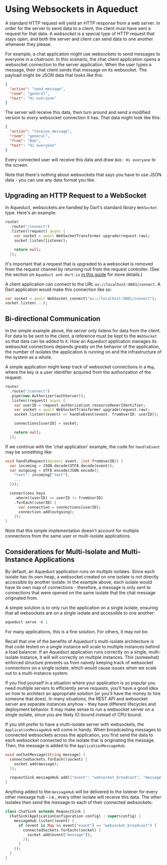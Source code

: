 # Using Websockets in Aqueduct

A standard HTTP request will yield an HTTP response from a web server. In order for the server to send data to a client, the client must have sent a request for that data. A *websocket* is a special type of HTTP request that stays open, and both the server and client can send data to one another whenever they please.

For example, a chat application might use websockets to send messages to everyone in a chatroom. In this scenario, the chat client application opens a websocket connection to the server application. When the user types a message, their chat client sends that message on its websocket. The payload might be JSON data that looks like this:

```json
{
  "action": "send_message",
  "room": "general",
  "text": "Hi everyone"
}
```

The server will receive this data, then turn around and send a modified version to *every* websocket connection it has. That data might look like this:

```json
{
  "action": "receive_message",
  "room": "general",
  "from": "Bob",
  "text": "Hi everyone"
}
```

Every connected user will receive this data and draw `Bob: Hi everyone` to the screen.

Note that there's nothing about websockets that says you have to use JSON data - you can use any data format you like.

## Upgrading an HTTP Request to a WebSocket

In Aqueduct, websockets are handled by Dart's standard library `WebSocket` type. Here's an example:

```dart
router
  .route("/connect")
  .listen((request) async {
    var socket = await WebSocketTransformer.upgrade(request.raw);
    socket.listen(listener);

    return null;
  });
```

It's important that a request that is upgraded to a websocket is removed from the request channel by returning null from the request controller. (See the section on `Aqueduct and dart:io` [in this guide](structure.md) for more details.)

A client application can connect to the URL `ws://localhost:8081/connect`. A Dart application would make this connection like so:

```dart
var socket = await WebSocket.connect("ws://localhost:8081/connect");
socket.listen(...);
```

## Bi-directional Communication

In the simple example above, the server only listens for data from the client. For data to be sent to the client, a reference must be kept to the `WebSocket` so that data can be added to it. How an Aqueduct application manages its websocket connections depends greatly on the behavior of the application, the number of isolates the application is running on and the infrastructure of the system as a whole.

A simple application might keep track of websocket connections in a `Map`, where the key is a user identifier acquired from the authorization of the request:

```dart
router
  .route("/connect")
  .pipe(new Authorizer(authServer));
  .listen((request) async {
    var userID = request.authorization.resourceOwnerIdentifier;
    var socket = await WebSocketTransformer.upgrade(request.raw);
    socket.listen((event) => handleEvent(event, fromUserID: userID));

    connections[userID] = socket;

    return null;
  });
```

If we continue with the 'chat application' example, the code for `handleEvent` may be something like:

```dart
void handleRequest(dynamic event, {int fromUserID}) {
  var incoming = JSON.decode(UTF8.decode(event));
  var outgoing = UTF8.encode(JSON.encode({
    "text": incoming["text"],
    ...
  }));

  connections.keys
    .where((userID) => userID != fromUserID)
    .forEach((userID) {
      var connection = connections[userID];
      connection.add(outgoing);
    });        
}
```

Note that this simple implementation doesn't account for multiple connections from the same user or multi-isolate applications.

## Considerations for Multi-Isolate and Multi-Instance Applications

By default, an Aqueduct application runs on multiple isolates. Since each isolate has its own heap, a websocket created on one isolate is not directly accessible by another isolate. In the example above, each isolate would have its own map of connections - therefore, a message is only sent to connections that were opened on the same isolate that the chat message originated from.

A simple solution is to only run the application on a single isolate, ensuring that all websockets are on a single isolate and accessible to one another:

```dart
aqueduct serve -n 1
```

For many applications, this is a fine solution. For others, it may not be.

Recall that one of the benefits of Aqueduct's multi-isolate architecture is that code tested on a single instance will scale to multiple instances behind a load balancer. If an Aqueduct application runs correctly on a single, multi-isolate instance, it will will correctly on multiple instances. This (somewhat) enforced structure prevents us from naively keeping track of websocket connections on a single isolate, which would cause issues when we scale out to a multi-instance system.

If you find yourself in a situation where your application is so popular you need multiple servers to efficiently serve requests, you'll have a good idea on how to architect an appropriate solution (or you'll have the money to hire someone that does). In many situations, the REST API and websocket server are separate instances anyhow - they have different lifecycles and deployment behavior. It may make sense to run a websocket server on a single isolate, since you are likely IO-bound instead of CPU bound.

If you still prefer to have a multi-isolate server with websockets, the `ApplicationMessageHub` will come in handy. When broadcasting messages to connected websockets across the application, you first send the data to each websocket connected to the isolate that is originating the message. Then, the message is added to the `ApplicationMessageHub`:

```dart
void onChatMessage(String message) {
  connectedSockets.forEach((socket) {
    socket.add(message);
  });

  requestSink.messageHub.add({"event": "websocket_broadcast", "message": message});
}
```

Anything added to the `messageHub` will be delivered to the listener for every other message hub - i.e., every other isolate will receive this data. The other isolates then send the message to each of their connected websockets:

```dart
class ChatSink extends RequestSink {
  ChatSink(ApplicationConfiguration config) : super(config) {
    messageHub.listen((event) {
      if (event is Map && event["event"] == "websocket_broadcast") {
        connectedSockets.forEach((socket) {
          socket.add(event["message"]);
        });
      }
    });
  }
}
```
